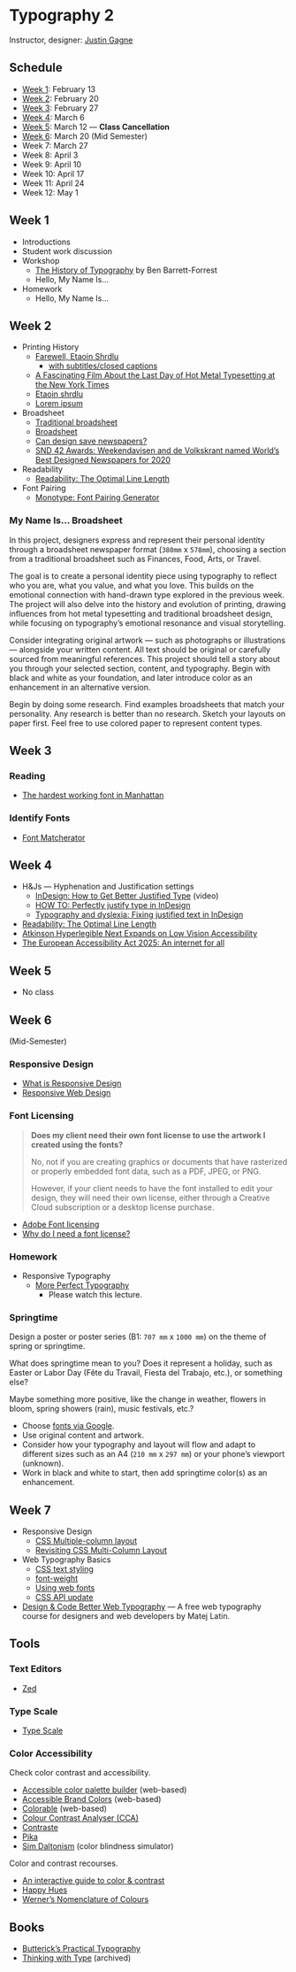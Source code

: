 # Typography 2

Instructor, designer: [Justin Gagne](https://justingagne.design)

## Schedule

- [Week 1](#week-1): February 13
- [Week 2](#week-2): February 20
- [Week 3](#week-3): February 27
- [Week 4](#week-4): March 6
- [Week 5](#week-5): March 12 — **Class Cancellation**
- [Week 6](#week-6): March 20 (Mid Semester)
- Week 7: March 27
- Week 8: April 3
- Week 9: April 10
- Week 10: April 17
- Week 11: April 24
- Week 12: May 1

## Week 1

- Introductions
- Student work discussion
- Workshop
    - [The History of Typography](https://vimeo.com/65353988) by Ben Barrett-Forrest
    - Hello, My Name Is…
- Homework
    - Hello, My Name Is…

## Week 2

- Printing History
    - [Farewell, Etaoin Shrdlu](https://www.nytimes.com/video/insider/100000004687429/farewell-etaoin-shrdlu.html)
        - [with subtitles/closed captions](https://www.youtube.com/watch?v=1MGjFKs9bnU)
    - [
    A Fascinating Film About the Last Day of Hot Metal Typesetting at the New York Times](https://www.thisiscolossal.com/2016/09/a-fascinating-film-about-the-last-day-of-hot-metal-typesetting-at-the-new-york-times/)
    - [Etaoin shrdlu](https://en.wikipedia.org/wiki/Etaoin_shrdlu)
    - [Lorem ipsum](https://en.wikipedia.org/wiki/Lorem_ipsum)
- Broadsheet
    - [Traditional broadsheet](https://www.newspaperclub.com/choose/broadsheet/traditional)
    - [Broadsheet](https://en.wikipedia.org/wiki/Broadsheet)
    - [Can design save newspapers?](https://www.ted.com/talks/jacek_utko_can_design_save_newspapers)
    - [SND 42 Awards: Weekendavisen and de Volkskrant named World’s Best Designed Newspapers for 2020](https://www.typeroom.eu/snd-42-awards-weekendavisen-and-de-volkskrant-named-worlds-best-designednewspapers-for-2020)
- Readability
    - [Readability: The Optimal Line Length](https://baymard.com/blog/line-length-readability)
- Font Pairing
    - [Monotype: Font Pairing Generator](https://www.monotype.com/font-pairing)

### My Name Is… Broadsheet

In this project, designers express and represent their personal identity through a broadsheet newspaper format (`380mm` x `578mm`), choosing a section from a traditional broadsheet such as Finances, Food, Arts, or Travel.

The goal is to create a personal identity piece using typography to reflect who you are, what you value, and what you love. This builds on the emotional connection with hand-drawn type explored in the previous week. The project will also delve into the history and evolution of printing, drawing influences from hot metal typesetting and traditional broadsheet design, while focusing on typography’s emotional resonance and visual storytelling.

Consider integrating original artwork — such as photographs or illustrations — alongside your written content. All text should be original or carefully sourced from meaningful references. This project should tell a story about you through your selected section, content, and typography. Begin with black and white as your foundation, and later introduce color as an enhancement in an alternative version.

Begin by doing some research. Find examples broadsheets that match your personality. Any research is better than no research. Sketch your layouts on paper first. Feel free to use colored paper to represent content types.

## Week 3

### Reading

- [The hardest working font in Manhattan ](https://aresluna.org/the-hardest-working-font-in-manhattan/)


### Identify Fonts

- [Font Matcherator](https://www.fontspring.com/matcherator)

## Week 4

- H&Js — Hyphenation and Justification settings
    - [InDesign: How to Get Better Justified Type](https://www.youtube.com/watch?v=hJoACD9qUeI) (video)
    - [HOW TO: Perfectly justify type in InDesign](https://pangrampangram.com/blogs/journal/perfectly-justify-type-indesign)
    - [Typography and dyslexia: Fixing justified text in InDesign](https://accessible-digital-documents.com/blog/dyslexia-justified-text-indesign/)
- [Readability: The Optimal Line Length](https://baymard.com/blog/line-length-readability)
- [Atkinson Hyperlegible Next Expands on Low Vision Accessibility](https://www.printmag.com/type-tuesday/atkinson-hyperlegible-next-applied-design/)
- [The European Accessibility Act 2025: An internet for all](https://www.wholegraindigital.com/blog/the-european-accessibility-act-2025/)

## Week 5

- No class

## Week 6

(Mid-Semester)

### Responsive Design

- [What is Responsive Design](https://www.youtube.com/watch?v=4twHFfU44uE)
- [Responsive Web Design](https://alistapart.com/article/responsive-web-design/)

### Font Licensing

> **Does my client need their own font license to use the artwork I created using the fonts?**
>
> No, not if you are creating graphics or documents that have rasterized or properly embedded font data, such as a PDF, JPEG, or PNG.
>
> However, if your client needs to have the font installed to edit your design, they will need their own license, either through a Creative Cloud subscription or a desktop license purchase.

- [Adobe
Font licensing](https://helpx.adobe.com/fonts/using/font-licensing.html)
- [Why do I need a font license?](https://www.monotype.com/font-licensing-explained-designers-and-brands)

### Homework

- Responsive Typography
    - [More Perfect Typography](https://vimeo.com/17079380)
        - Please watch this lecture.

### Springtime

Design a poster or poster series (B1: `707 mm` x `1000 mm`) on the theme of spring or springtime.

What does springtime mean to you? Does it represent a holiday, such as Easter or Labor Day (Fête du Travail, Fiesta del Trabajo, etc.), or something else?

Maybe something more positive, like the change in weather, flowers in bloom, spring showers (rain), music festivals, etc.?

- Choose [fonts via Google](https://fonts.google.com).
- Use original content and artwork.
- Consider how your typography and layout will flow and adapt to different sizes such as an A4 (`210 mm` x `297 mm`)  or your phone’s viewport (unknown).
- Work in black and white to start, then add springtime color(s) as an enhancement.

## Week 7

- Responsive Design
    - [CSS Multiple-column layout](https://developer.mozilla.org/en-US/docs/Learn_web_development/Core/CSS_layout/Multiple-column_Layout)
    - [Revisiting CSS Multi-Column Layout ](https://css-tricks.com/revisiting-css-multi-column-layout/)
- Web Typography Basics
    - [CSS text styling](https://developer.mozilla.org/en-US/docs/Learn_web_development/Core/Text_styling)
    - [font-weight](https://developer.mozilla.org/en-US/docs/Web/CSS/@font-face/font-weight)
    - [Using web fonts](https://fonts.google.com/knowledge/using_type/using_web_fonts)
    - [CSS API update](https://developers.google.com/fonts/docs/css2)
- [Design & Code Better Web Typography](https://betterwebtype.com) — A free web typography course for designers and web developers by Matej Latin.

## Tools

### Text Editors

- [Zed](https://zed.dev/)

### Type Scale

- [Type Scale](https://typescale.com)

### Color Accessibility

Check color contrast and accessibility.

- [Accessible color palette builder](https://toolness.github.io/accessible-color-matrix/) (web-based)
- [Accessible Brand Colors](https://abc.useallfive.com) (web-based)
- [Colorable](https://colorable.jxnblk.com) (web-based)
- [Colour Contrast Analyser (CCA)](https://www.tpgi.com/color-contrast-checker/)
- [Contraste](https://contrasteapp.com)
- [Pika](https://superhighfives.com/pika)
- [Sim Daltonism](https://michelf.ca/projects/sim-daltonism/) (color blindness simulator)

Color and contrast recourses.

- [An interactive guide to color & contrast](https://colorandcontrast.com)
- [Happy Hues](https://www.happyhues.co)
- [Werner’s Nomenclature of Colours](https://www.c82.net/werner/)

## Books

- [Butterick’s Practical Typography](https://practicaltypography.com)
- [Thinking with Type](https://web.archive.org/web/20220719235309/http://thinkingwithtype.com) (archived)
